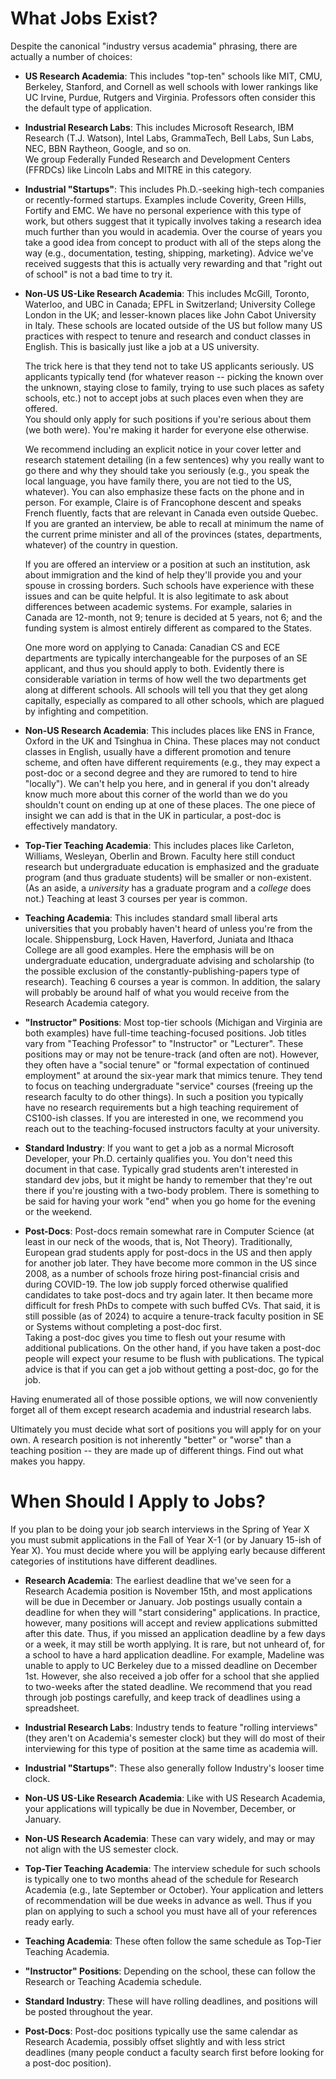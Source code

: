 # What Jobs Exist?

Despite the canonical "industry versus academia" phrasing, there are
actually a number of choices:

- **US Research Academia**: This includes "top-ten" schools like MIT,
  CMU, Berkeley, Stanford, and Cornell as well schools with lower rankings
  like UC Irvine, Purdue, Rutgers and Virginia. Professors often consider 
  this the default type of application.

- **Industrial Research Labs**: This includes Microsoft Research, IBM
  Research (T.J. Watson), Intel Labs, GrammaTech, Bell Labs, Sun Labs, NEC,
  BBN Raytheon, Google, and so on.  
  We group Federally Funded Research and Development Centers
  (FFRDCs) like Lincoln Labs and MITRE in this category. 

- **Industrial "Startups"**: This includes Ph.D.-seeking high-tech
  companies or recently-formed startups. Examples
  include Coverity, Green Hills, Fortify and EMC. 
  We have no personal experience with this type
  of work, but others suggest that it typically involves taking a research
  idea much further than you would in academia. Over the course of years you
  take a good idea from concept to product with all of the steps along the
  way (e.g., documentation, testing, shipping, marketing). Advice we've
  received suggests that this is actually very rewarding and that "right out
  of school" is not a bad time to try it. 

- **Non-US US-Like Research Academia**: This includes McGill, Toronto,
  Waterloo, and UBC in Canada; EPFL in Switzerland; University College London
  in the UK; and lesser-known places like
  John Cabot University in Italy.  These schools are located outside of the US
  but follow many US practices with respect to tenure and research and conduct
  classes in English. This is basically just like a job at a US university. 
  
  The trick here is that they tend not to take US applicants seriously. US
  applicants typically tend (for whatever reason -- picking the known over the
  unknown, staying close to family, trying to use such places as safety schools,
  etc.) not to accept jobs at such places even when they are offered.  
  You should only apply for such positions if you're serious about them (we both
  were). You're making it harder for everyone else otherwise.
  
  We recommend including an explicit notice in your cover letter and research
  statement detailing (in a few sentences) why you really want to go there and why
  they should take you seriously (e.g., you speak the local language, you have family
  there, you are not tied to the US, whatever).  You can also emphasize these
  facts on the phone and in person.  For example, Claire is of Francophone descent
  and speaks French fluently, facts that are relevant in Canada even outside
  Quebec.  If you are granted an interview, be able to recall at minimum the name
  of the current prime minister and all of the provinces (states, departments,
  whatever) of the country in question.
  
  If you are offered an interview or a position at such an institution, ask about
  immigration and the kind of help they'll provide you and your spouse in crossing
  borders.  Such schools have experience with these issues and can be quite
  helpful.  It is also legitimate to ask about differences between academic
  systems.  For example, salaries in Canada are 12-month, not 9; tenure is decided
  at 5 years, not 6; and the funding system is almost entirely different as
  compared to the States.
  
  One more word on applying to Canada: Canadian CS and ECE departments are
  typically interchangeable for the purposes of an SE applicant, and thus you should apply
  to both.  Evidently there is considerable variation in terms of how well the two
  departments get along at different schools. All schools will tell you that they
  get along capitally, especially as compared to all other schools, which are
  plagued by infighting and competition.

- **Non-US Research Academia**: This includes places like ENS in
  France, Oxford in the UK and Tsinghua in China. These places may not
  conduct classes in English, usually have a different promotion and tenure
  scheme, and often have different requirements (e.g., they may expect a
  post-doc or a second degree and they are rumored to tend to hire "locally").
  We can't help you here, and in general if you don't already know much more
  about this corner of the world than we do you shouldn't count on ending up
  at one of these places.  The one piece of insight we can add is that in the UK
  in particular, a post-doc is effectively mandatory.

- **Top-Tier Teaching Academia**: This includes places like Carleton,
  Williams, Wesleyan, Oberlin and Brown. Faculty here still conduct research
  but undergraduate education is emphasized and the graduate program (and
  thus graduate students) will be smaller or non-existent. (As an aside, a
  <i>university</i> has a graduate program and a <i>college</i> does not.) 
  Teaching at least 3 courses per year is common. 

- **Teaching Academia**: This includes standard small liberal arts
  universities that you probably haven't heard of unless you're from the
  locale. Shippensburg, Lock Haven, Haverford, Juniata and Ithaca College are
  all good examples. Here the emphasis will be on undergraduate education,
  undergraduate advising and scholarship (to the possible exclusion of the
  constantly-publishing-papers type of research). Teaching 6 courses a year
  is common. In addition, the salary will probably be around half of what you
  would receive from the Research Academia category. 

- **"Instructor" Positions**: Most top-tier schools (Michigan and 
  Virginia are both examples) have full-time teaching-focused positions.
  Job titles vary from "Teaching Professor" to "Instructor" or "Lecturer". 
  These positions may or may not be tenure-track (and often are not). 
  However, they often have a "social tenure" or "formal expectation of continued 
  employment" at around the six-year mark that mimics tenure. They tend to
  focus on teaching undergraduate "service" courses (freeing up the research
  faculty to do other things). In such a position you typically have no
  research requirements but a high teaching requirement of CS100-ish classes.
  If you are interested in one, we recommend you reach out to
  the teaching-focused instructors faculty at your university.

- **Standard Industry**: If you want to get a job as a normal
  Microsoft Developer, your Ph.D. certainly qualifies you. You don't need
  this document in that case. Typically grad students aren't interested in
  standard dev jobs, but it might be handy to remember that they're out there
  if you're jousting with a two-body problem. There is something to be said
  for having your work "end" when you go home for the evening or the weekend.

- **Post-Docs**: Post-docs remain somewhat rare in Computer Science (at
  least in our neck of the woods, that is, Not Theory). Traditionally, European
  grad students apply for post-docs in the US and then apply for another job
  later.  They have become more common in the US since 2008, as a number of
  schools froze hiring post-financial crisis and during COVID-19.  The low job 
  supply forced otherwise
  qualified candidates to take post-docs and try again later.  It then became more
  difficult for fresh PhDs to compete with such buffed CVs. That said, it is
  still possible (as of 2024) to acquire a tenure-track faculty position in SE or
  Systems without completing a post-doc first.  
  Taking a post-doc gives you time to flesh out your resume
  with additional publications. On the other hand, if you have taken a post-doc
  people will expect your resume to be flush with publications. The typical advice
  is that if you can get a job without getting a post-doc, go for the
  job.

Having enumerated all of those possible options, we will now conveniently
forget all of them except research academia and industrial research labs.

Ultimately you must decide what sort of positions you will apply for on
your own. A research position is not inherently "better" or "worse" than a
teaching position -- they are made up of different things. Find out what
makes you happy. 

# When Should I Apply to Jobs?

If you plan to be doing your job search interviews in the Spring of Year X
you must submit applications in the Fall of Year X-1 (or by January 15-ish
of Year X). You must decide where you will be applying early because
different categories of institutions have different deadlines. 

- **Research Academia**:  The earliest deadline that we've seen for a Research 
  Academia position is November 15th, and most applications will be due in December or January.
  Job postings usually contain a deadline for when they will "start considering" applications.
  In practice, however, many positions will accept and review applications submitted 
  after this date. Thus, if you missed an application deadline by a few days or a week, 
  it may still be worth applying. 
  It is rare, but not unheard of, for a school to have a hard application
  deadline. For example, Madeline was unable to apply to UC Berkeley due to a missed
  deadline on December 1st. However, she also received a job offer for a school that she applied
  to two-weeks after the stated deadline. We recommend that you read through job postings
  carefully, and keep track of deadlines using a spreadsheet.

- **Industrial Research Labs**: Industry tends to feature "rolling
  interviews" (they aren't on Academia's semester clock) but they will do
  most of their interviewing for this type of position at the same time as
  academia will.  

- **Industrial "Startups"**: These also generally follow
  Industry's looser time clock.

- **Non-US US-Like Research Academia**: Like with US Research Academia, 
  your applications will typically be due in November, December, or January.

- **Non-US Research Academia**: These can vary widely, and may or may not
  align with the US semester clock.

- **Top-Tier Teaching Academia**: The interview schedule for
  such schools is typically one to two months ahead of the schedule for
  Research Academia (e.g., late September or October). Your application and letters of recommendation will be
  due weeks in advance as well. Thus if you plan on applying to such a school
  you must have all of your references ready early. 

- **Teaching Academia**: These often follow the same schedule as Top-Tier Teaching
  Academia.

- **"Instructor" Positions**: Depending on the school, these can follow the
  Research or Teaching Academia schedule.

- **Standard Industry**: These will have rolling deadlines, and positions will
  be posted throughout the year.

- **Post-Docs**: Post-doc positions typically use
  the same calendar as Research Academia, possibly offset slightly and with less
  strict deadlines (many people conduct a faculty search first before looking for
  a post-doc position).  